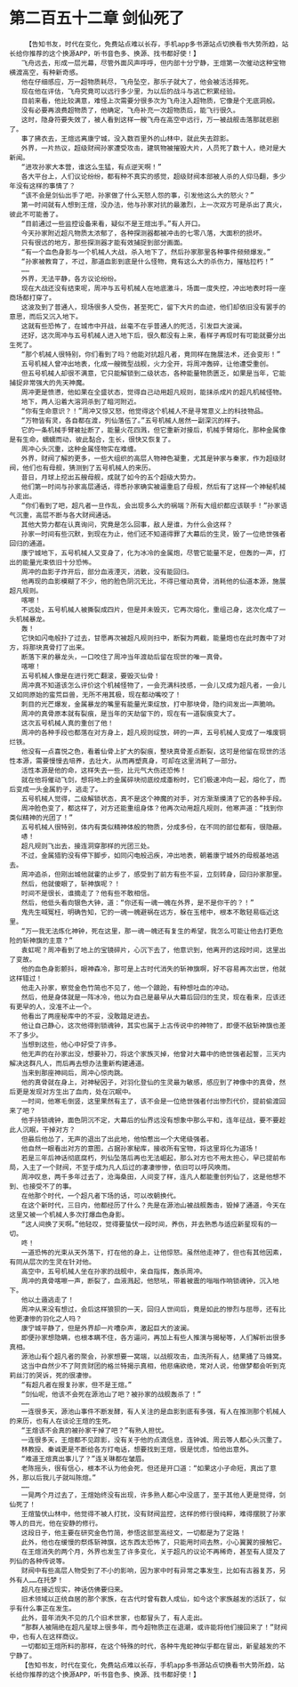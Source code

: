# 第二百五十二章 剑仙死了
        【告知书友，时代在变化，免费站点难以长存，手机app多书源站点切换看书大势所趋，站长给你推荐的这个换源APP，听书音色多、换源、找书都好使！】
       飞舟远去，形成一层光幕，尽管外面风声呼呼，但内部十分宁静，王煊第一次催动这种宝物横渡高空，有种新奇感。
       他在仔细感应，万一超物质耗尽，飞舟坠空，那乐子就大了，他会被活活摔死。
       现在他在评估，飞舟究竟可以远行多少里，为以后的战斗与逃亡积累经验。
       目前来看，他比较满意，难怪上次需要分很多次为飞舟注入超物质，它像是个无底洞般。
       没有必要再浪费超物质了，他确定，飞舟补充一次超物质后，能飞行很久。
       这时，隐身符要失效了，被人看到这样一艘飞舟在高空中远行，万一被战舰击落那就悲剧了。
       事了拂衣去，王煊远离康宁城，没入数百里外的山林中，就此失去踪影。
       外界，一片热议，超级财阀孙家遭受攻击，建筑物被摧毁大片，人员死了数十人，绝对是大新闻。
       “进攻孙家大本营，谁这么生猛，有点逆天啊！”
       各大平台上，人们议论纷纷，都有种不真实的感觉，超级财阀本部被人杀的人仰马翻，多少年没有这样的事情了？
       “该不会是剑仙出手了吧，孙家做了什么天怒人怨的事，引发他这么大的怒火？”
       第一时间就有人想到王煊，没办法，他与孙家对抗的最激烈，上一次双方可是杀出了真火，彼此不可能善了。
       “目前通过一些监控设备来看，疑似不是王煊出手。”有人开口。
       今天孙家附近超凡物质太浓郁了，各种探测器都被冲击的七零八落，大面积的损坏。
       只有很远的地方，那些探测器才能有效捕捉到部分画面。
       “有一个血色身影与一个机械人大战，杀入地下了，然后孙家那里各种事件频频爆发。”
       “孙家被教育了，不过，那道血影到底是什么怪物，竟有这么大的杀伤力，摧枯拉朽！”
       ……
       外界，无法平静，各方议论纷纷。
       现在大战还没有结束呢，周冲与五号机械人在地底激斗，场面一度失控，冲出地表时将一座商场都打穿了。
       这波及到了普通人，现场很多人受伤，甚至死亡，留下大片的血迹，他们却依旧没有罢手的意思，而后又沉入地下。
       这就有些恐怖了，在城市中开战，丝毫不在乎普通人的死活，引发巨大波澜。
       还好，这次周冲与五号机械人进入地下后，很久都没有上来，看样子再现时有可能就要分出生死了。
       “那个机械人很特别，你们看到了吗？他能对抗超凡者，竟同样在施展法术，还会变形！”
       五号机械人曾冲出地表，化成一艘微型战舰，火力全开，将周冲轰碎，让他遭受重创。
       但五号机械人却很不满意，它只能解锁到二级状态，各种能量物质匮乏，如果是当年，它能捕捉非常强大的先天神魔。
       周冲更是愤懑，他如果在全盛状态，觉得自己动用超凡规则，能抹杀成片的超凡机械怪物。
       地下，两人沿着大溶洞杀到了暗河附近。
       “你有生命意识？！”周冲又惊又怒，他觉得这个机械人不是寻常意义上的科技物品。
       “万物皆有灵，各自都在渡，列仙落伍了。”五号机械人居然一副深沉的样子。
       它的一条机械手臂被扯断了，能量火花四溅，但它重新对接后，机械手臂熔化，那种金属像是有生命，蠕蠕而动，彼此黏合，生长，很快又恢复了。
       周冲心头沉重，这种金属怪物实在难缠。
       外界，财阀了解的更多，一些大组织的高层人物神色凝重，尤其是钟家与秦家，作为超级财阀，他们也有母舰，猜测到了五号机械人的来历。
       昔日，月球上挖出五艘母舰，成就了如今的五个超级大势力。
       他们第一时间与孙家高层通话，得悉孙家确实被逼重启了母舰，然后有了这样一个神秘机械人走出。
       “你们看到了吧，超凡者一旦作乱，会出现多么大的祸端？所有大组织都应该联手！”孙家语气沉重，高层不断与各大财阀通话。
       其他大势力都在认真询问，究竟是怎么回事，敌人是谁，为什么会这样？
       孙家一时间有些沉默，到现在为止，他们还不知道得罪了大幕后的生灵，毁了一位绝世强者回归的通道。
       康宁城地下，五号机械人又变身了，化为冰冷的金属炮，尽管它能量不足，但轰的一声，打出的能量光束依旧十分恐怖。
       周冲的血影子炸开后，部分血液湮灭，消散，没有能回归。
       他再现的血影模糊了不少，他的脸色阴沉无比，不得已催动真骨，消耗他的仙道本源，施展超凡规则。
       喀嚓！
       不远处，五号机械人被撕裂成四片，但是并未毁灭，它再次熔化，重组己身，这次化成了一头机械暴龙。
       轰！
       它快如闪电般扑了过去，甘愿再次被超凡规则扫中，断裂为两截，能量炮也在此时轰中了对方，将那块真骨打了出来。
       断落下来的暴龙头，一口咬住了周冲当年渡劫后留在现世的唯一真骨。
       喀嚓！
       五号机械人像是在进行死亡翻滚，要毁灭仙骨！
       周冲真不知道该怎么评价这个机械怪物了，一会充满科技感，一会儿又成为超凡者，一会儿又如同原始的蛮荒巨兽，无所不用其极，现在都动嘴咬了！
       刺目的光芒爆发，金属暴龙的嘴里有能量光束绽放，打中那块骨，隐约间发出一声脆响。
       周冲的真骨原本就有裂痕，是当年的天劫留下的，现在有一道裂痕变大了。
       这次五号机械人真的重创了他！
       周冲的各种手段也都落在对方身上，超凡规则绽放，砰的一声，五号机械人变成了一堆废铜烂铁。
       他没有一点喜悦之色，看着仙骨上扩大的裂痕，整块真骨差点断裂，这可是他留在现世的活性本源，需要慢慢去培养，去壮大，从而再塑真身，可却在这里消耗了一部分。
       活性本源是他的命，这样失去一些，比元气大伤还恐怖！
       就在他将催动飞剑，想将地上的金属碎块彻底绞成齑粉时，它们极速冲向一起，熔化了，而后变成一头金属豹子，逃走了。
       五号机械人觉得，二级解锁状态，真不是这个神魔的对手，对方渐渐摸清了它的各种手段。
       周冲脸色变了，都这样了，对方还能重组身体？他再次动用超凡规则，他寒声道：“找到你类似精神的光团了！”
       五号机械人很特别，体内有类似精神体般的物质，分成多份，在不同的部位都有，很隐蔽。
       哧！
       超凡规则飞出去，接连洞穿那样的光团三处。
       不过，金属猎豹没有停下脚步，如同闪电般迅疾，冲出地表，朝着康宁城外的母舰基地逃去。
       周冲追杀，但刚出城他就霍的止步了，感受到了前方有些不妥，立刻转身，回归孙家那里。
       然后，他就傻眼了，斩神旗呢？！
       时间不是很长，谁摘走了？他有些不敢相信。
       然后，他低头看向银色大钟，道：“你还有一魂一魄在外界，是不是你干的？！”
       鬼先生喊冤枉，明确告知，它的一魂一魄避祸在远方，躲在玉棺中，根本不敢轻易临近这里。
       “万一我无法炼化神钟，死在这里，那一魂一魄还有复生的希望，我怎么可能让他去打更危险的斩神旗的主意？”
       袁虹呢？周冲看到了地上的宝镜碎片，心沉下去了，他意识到，他离开的这段时间，这里出了变故。
       他的血色身影颤抖，眼神森冷，那可是上古时代消失的斩神旗啊，好不容易再次出世，他就这样错过！
       他走入孙家，察觉金色竹简也不见了，他一个踉跄，有种想吐血的冲动。
       然后，他是身体就是一阵冰冷，他以为自己是最早从大幕后回归的生灵，现在看来，应该还有更早的人，没准不止一个。
       他看出了两座秘库中的不妥，没敢踏足进去。
       他让自己静心，这次他得到锁魂钟，其实也属于上古传说中的神物了，即便不敌斩神旗也差不了多少。
       当想到这些，他心中好受了许多。
       他无声的在孙家出没，想要补刀，将这个家族灭掉，他曾对大幕中的绝世强者起誓，三天内解决这群凡人，而后再去想办法重新构建通道。
       当来到那座神祠后，周冲心惊肉跳。
       他的真骨就在身上，对神秘因子，对羽化登仙的生灵最为敏感，感应到了神像中的真骨，然后更是发现对方生出了血肉，处在沉眠中。
       一时间，他寒毛倒竖，这里果然有主了，该不会是一位绝世强者付出惨烈代价，提前偷渡回来了吧？
       他手持锁魂钟，面色阴沉不定，大幕后的仙界远没有想象中那么平和，连年征战，要不要趁此人沉眠，干掉对方？
       但最后他怂了，无声的退出了出此地，他怕惹出一个大佬级强者。
       他自然一眼看出对方的意图，占据孙家秘库，接收所有宝物，将这里将化为道场！
       若是三年后神话彻底腐朽，列仙坠落后再也无法崛起，那么对方也不用太担心，早已提前布局，入主了一个财阀，不至于成为凡人后过的凄凄惨惨，依旧可以呼风唤雨。
       周冲叹息，两千多年过去了，沧海桑田，人间变了样，连凡人都能重创列仙了，这是他想不到、也接受不了的事。
       在他那个时代，一个超凡者下场的话，可以改朝换代。
       在这个新时代，三日内，他都经历了什么？先是在源池山被战舰轰击，毁掉了通道，今天在这里又被一个机械人多次打爆血色身影。
       “这人间换了天啊。”他轻叹，觉得要蛰伏一段时间，养伤，并去熟悉与适应新星现有的一切。
       咚！
       一道恐怖的光束从天外落下，打在他的身上，让他惊怒。虽然他走神了，但也有其他因素，有同从层次的生灵在针对他。
       高空中，五号机械人坐在孙家的战舰中，亲自指挥，轰杀周冲。
       周冲的真骨喀嚓一声，断裂了，血液溅起，他怒吼，带着被震的嗡嗡作响锁魂钟，沉入地下。
       他以土遁逃走了！
       周冲从来没有想过，会后这样狼狈的一天，回归人世间后，竟是如此的惨烈与屈辱，还有比他更凄惨的羽化之人吗？
       康宁城平静了，但是外界却一片嘈杂声，激起巨大的波澜。
       即便孙家想隐瞒，也根本瞒不住，各方逼问，再加上有些人推演与揭秘等，人们解析出很多真相。
       源池山有个超凡者的聚会，孙家想要一窝端，以战舰攻击，血洗所有人，结果捅了马蜂窝。
       这当中自然少不了阿贡财团的格兰特揭示真相，他悲痛欲绝，常对人说，他做梦都会听到克莉丝汀的哭诉，死的很凄惨。
       “有超凡者在报复孙家，但不是王煊。”
       “剑仙呢，他该不会死在源池山了吧？被孙家的战舰轰杀了！”
       ……
       一连很多天，源池山事件不断发酵，有人关注的是血影到底有多强，有人在推测那个机械人的来历，也有人在谈论王煊的生死。
       “王煊该不会真的被孙家干掉了吧？”有熟人担忧。
       一连很多天，王煊都不见踪影，没有关于他的点滴信息，连钟诚、周云等人都心头沉重了。
       林教授、秦诚更是不断给各方打电话，想要找到王煊，很是忧虑，怕他出意外。
       “难道王煊真出事儿了？”连关琳都在皱眉。
       老陈摇头，很有信心，根本不认为他会死，但还是开口道：“如果这小子命短，真出了意外，那以后我儿子就叫陈煊。”
       ……
       一晃两个月过去了，王煊始终没有出现，许多熟人都心中没底了，至于其他人更是觉得，剑仙死了！
       王煊蛰伏山林中，他觉得不被人打扰，没有财阀监控，这样的修行很纯粹，难得摆脱了孙家等人的目光，他在安静的修行。
       这段日子，他主要在研究金色竹简，参悟这部至高经文，一切都是为了定路！
       此外，他也在缓慢的祭炼斩神旗，这东西太恐怖了，只能用时间去熬，小心翼翼的接触它。
       在王煊消失的两个月，外界也发生了许多变化，关于超凡的议论不再稀奇，甚至有人提及了列仙的各种传说等。
       财阀中有些高层人物受到了不小的影响，因为家中时有异常之事发生，比如有古器复苏，另外有人……在托梦！
       超凡在接近现实，神话仿佛要归来。
       旧术领域以正统自居的那个家族，在古代时曾有数人成仙，如今这个家族越发的活跃了，似乎有什么事正在发生。
       此外，昔年消失不见的几个旧术世家，也都冒头了，有人走出。
       “那群人被隔绝在超凡星球上很多年，而今超物质正在退潮，或许能将他们接回来了！”财阀中，也有人在这样商议。
       一切都如王煊所料的那样，在这个特殊的时代，各种牛鬼蛇神似乎都在冒出，新星越发的不宁静了。
       【告知书友，时代在变化，免费站点难以长存，手机app多书源站点切换看书大势所趋，站长给你推荐的这个换源APP，听书音色多、换源、找书都好使！】